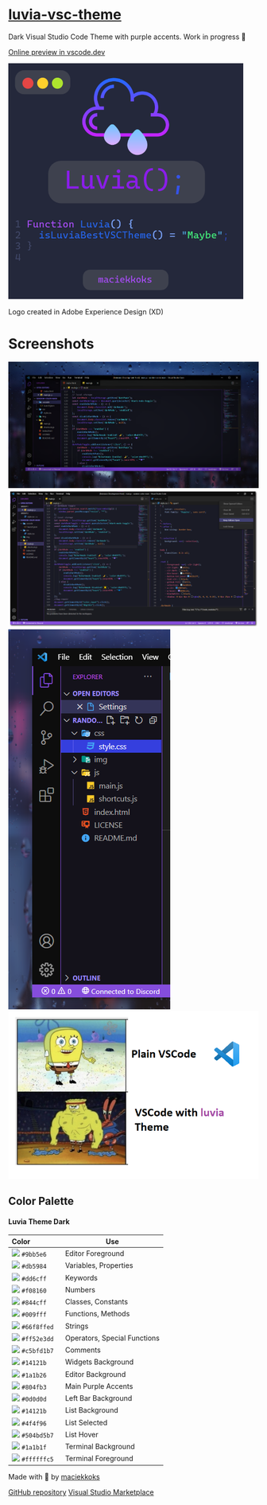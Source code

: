 # [luvia-vsc-theme](https://marketplace.visualstudio.com/items?itemName=maciekkoks.luvia-theme)

Dark Visual Studio Code Theme with purple accents. Work in progress 💜

[Online preview in vscode.dev](https://vscode.dev/theme/maciekkoks.luvia-theme/Luvia%20Theme%20)

![logo](https://raw.githubusercontent.com/maciekkoks/luvia-vsc-theme/main/Static/luvia%20main%20logo.png)

Logo created in Adobe Experience Design (XD)


# Screenshots

![rain](https://raw.githubusercontent.com/maciekkoks/luvia-vsc-theme/main/Static/rain-after.png)
![full-window](https://raw.githubusercontent.com/maciekkoks/luvia-vsc-theme/main/Static/full-window-shadow.png)
![prev](https://raw.githubusercontent.com/maciekkoks/luvia-vsc-theme/main/Static/preview.png)
![meme](https://raw.githubusercontent.com/maciekkoks/luvia-vsc-theme/main/Static/gigafunny.png)


## Color Palette
#### Luvia Theme Dark
| Color&nbsp;&nbsp;&nbsp;&nbsp;&nbsp;&nbsp;&nbsp;&nbsp;&nbsp;&nbsp;&nbsp;&nbsp;&nbsp;&nbsp;&nbsp; | Use |
| ---------- | ------------------------------------------------------------ |
| ![](https://via.placeholder.com/15/9bb5e6/9bb5e6?text=+) `#9bb5e6` | Editor Foreground |
| ![](https://via.placeholder.com/15/db5984/db5984?text=+) `#db5984` | Variables, Properties |
| ![](https://via.placeholder.com/15/dd6cff/dd6cff?text=+) `#dd6cff` | Keywords |
| ![](https://via.placeholder.com/15/f08160/f08160?text=+) `#f08160` | Numbers |
| ![](https://via.placeholder.com/15/844cff/844cff?text=+) `#844cff` | Classes, Constants |
| ![](https://via.placeholder.com/15/009fff/009fff?text=+) `#009fff` | Functions, Methods |
| ![](https://via.placeholder.com/15/66f8ffed/66f8ffed?text=+) `#66f8ffed` | Strings |
| ![](https://via.placeholder.com/15/ff52e3dd/ff52e3dd?text=+) `#ff52e3dd` | Operators, Special Functions |
| ![](https://via.placeholder.com/15/c5bfd1b7/c5bfd1b7?text=+) `#c5bfd1b7` | Comments |
| ![](https://via.placeholder.com/15/14121b/14121b?text=+) `#14121b` | Widgets Background |
| ![](https://via.placeholder.com/15/1a1b26/1a1b26?text=+) `#1a1b26` | Editor Background |
| ![](https://via.placeholder.com/15/804fb3/804fb3?text=+) `#804fb3` | Main Purple Accents |
| ![](https://via.placeholder.com/15/0d0d0d/0d0d0d?text=+) `#0d0d0d` | Left Bar Background |
| ![](https://via.placeholder.com/15/14121b/14121be?text=+) `#14121b` | List Background |
| ![](https://via.placeholder.com/15/4f4f96/4f4f96?text=+) `#4f4f96` | List Selected |
| ![](https://via.placeholder.com/15/504bd5b7/504bd5b7?text=+) `#504bd5b7` | List Hover |
| ![](https://via.placeholder.com/15/1a1b1f/1a1b1f?text=+) `#1a1b1f` | Terminal Background |
| ![](https://via.placeholder.com/15/ffffffc5/ffffffc5?text=+) `#ffffffc5` | Terminal Foreground |

Made with 💜 by [maciekkoks](https://github.com/maciekkoks)

[GitHub repository](https://github.com/maciekkoks/luvia-vsc-theme)
[Visual Studio Marketplace](https://marketplace.visualstudio.com/items?itemName=maciekkoks.luvia-theme)

